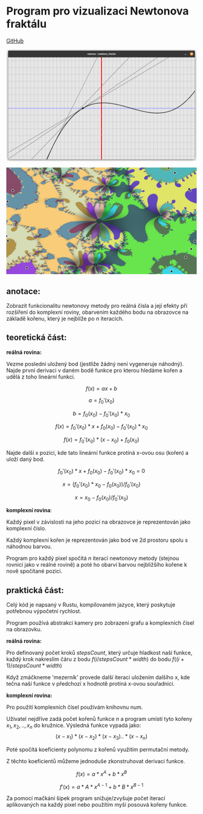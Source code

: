 # Program pro vizualizaci Newtonova fraktálu

[GitHub](https://www.github.com/patrik-cihal/newtons.fractal)

![Newtonova metododa pro realná čísla](newtons_method.png)

![Newtonův fraktál](screenshot_newtons_fractal.png)


## anotace:
Zobrazit funkcionalitu newtonovy metody pro reálná čísla a její efekty pří rozšíření do komplexní roviny, obarvením každého bodu na obrazovce na základě kořenu, který je nejblíže po $n$ iteracích.


## teoretická část:

**reálná rovina:**

Vezme poslední uložený bod (jestliže žádný není vygeneruje náhodný). Najde první derivaci v daném bodě funkce pro kterou hledáme kořen a udělá z toho lineární funkci. 

$$f(x) = ax+b$$

$$a = f_0'(x_0)$$

$$b = f_0(x_0)-f_0'(x_0)*x_0$$

$$f(x) = f_0'(x_0)*x + f_0(x_0)-f_0'(x_0)*x_0$$

$$f(x) = f_0'(x_0)*(x-x_0) + f_0(x_0)$$

Najde další x pozici, kde tato lineární funkce protíná x-ovou osu (kořen) a uloží daný bod.

$$f_0'(x_0)*x + f_0(x_0)-f_0'(x_0)*x_0 = 0$$

$$x = (f_0'(x_0)*x_0-f_0(x_0))/f_0'(x_0)$$

$$x = x_0-f_0(x_0)/f_0'(x_0)$$

**komplexní rovina**:

Každý pixel v závislosti na jeho pozici na obrazovce je reprezentován jako komplexní číslo.

Každý komplexní kořen je reprezentován jako bod ve 2d prostoru spolu s náhodnou barvou.

Program pro každý pixel spočítá $n$ iterací newtonovy metody (stejnou rovnicí jako v reálné rovině) a poté ho obarví barvou nejbližšího kořene k nově spočítané pozici.


## praktická část:

Celý kód je napsaný v Rustu, kompilovaném jazyce, který poskytuje potřebnou výpočetní rychlost. 

Program používá abstrakci kamery pro zobrazení grafu a komplexních čísel na obrazovku.

**reálná rovina:**

Pro definovaný počet kroků $stepsCount$, který určuje hladkost naší funkce,
každý krok nakreslím čáru z bodu
$f(i/stepsCount*width)$
do bodu 
$f((i+1)/stepsCount*width)$

Když zmáčkneme 'mezerník' provede další iteraci uložením dalšího x, kde tečna naší funkce v předchozí x hodnotě protíná x-ovou souřadnici.


**komplexní rovina:**

Pro použítí komplexních čísel používám knihovnu num.

Užívatel nejdříve zadá počet kořenů funkce $n$ a program umístí tyto kořeny $x_1, x_2, .., x_n$ do kružnice. Výsledná funkce vypadá jako:
$$(x-x_1) * (x-x_2) * (x-x_3) .. * (x-x_n)$$

Poté spočítá koeficienty polynomu z kořenů využitím permutační metody.

Z těchto koeficientů můžeme jednoduše zkonstruhovat derivaci funkce.

$$f(x) = a * x ^ A + b * x ^ B$$

$$f'(x) = a * A * x ^ {A - 1} + b * B * x ^ {B - 1}$$

Za pomocí mačkání šipek program snižuje/zvyšuje počet iterací aplikovaných na každý pixel nebo použítím myší posouvá kořeny funkce.
